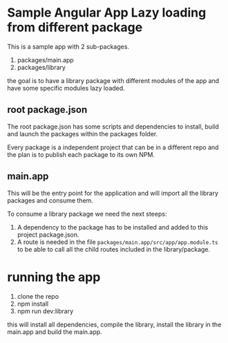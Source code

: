 # Sample Angular App Lazy loading from different package

This is a sample app with 2 sub-packages.

1. packages/main.app
2. packages/library

the goal is to have a library package with different modules of the app and have some specific modules lazy loaded.

## root package.json

The root package.json has some scripts and dependencies to install, build and launch the packages within the packages folder.

Every package is a independent project that can be in a different repo and the plan is to publish each package to its own NPM.

## main.app

This will be the entry point for the application and will import all the library packages and consume them. 

To consume a library package we need the next steeps: 

1. A dependency to the package has to be installed and added to this project package.json.
2. A route is needed in the file `packages/main.app/src/app/app.module.ts` to be able to call all the child routes included in the library/package.

# running the app

1. clone the repo
2. npm install
3. npm run dev:library

this will install all dependencies, compile the library, install the library in the main.app and build the main.app.